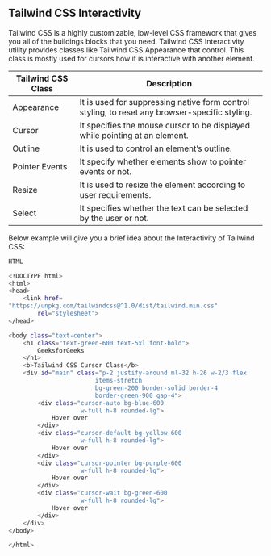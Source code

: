## Tailwind CSS Interactivity

Tailwind CSS is a highly customizable, low-level CSS framework that gives you all of the buildings blocks that you need. Tailwind CSS Interactivity utility provides classes like Tailwind CSS Appearance that control. This class is mostly used for cursors how it is interactive with another element.

| Tailwind CSS Class | Description |
| ------------------ | ----------- |
| Appearance | It is used for suppressing native form control styling, to reset any browser-specific styling. |
| Cursor | It specifies the mouse cursor to be displayed while pointing at an element. |
| Outline | It is used to control an element’s outline. |
| Pointer Events | It specify whether elements show to pointer events or not. | 
| Resize | It is used to resize the element according to user requirements. |
| Select | 	It specifies whether the text can be selected by the user or not. |

Below example will give you a brief idea about the Interactivity of Tailwind CSS:

```bash
HTML

<!DOCTYPE html> 
<html> 
<head> 
	<link href= 
"https://unpkg.com/tailwindcss@^1.0/dist/tailwind.min.css"
		rel="stylesheet"> 
</head> 

<body class="text-center"> 
	<h1 class="text-green-600 text-5xl font-bold"> 
		GeeksforGeeks 
	</h1> 
	<b>Tailwind CSS Cursor Class</b> 
	<div id="main" class="p-2 justify-around ml-32 h-26 w-2/3 flex 
						items-stretch 
						bg-green-200 border-solid border-4 
						border-green-900 gap-4"> 
		<div class="cursor-auto bg-blue-600 
					w-full h-8 rounded-lg"> 
			Hover over 
		</div> 
		<div class="cursor-default bg-yellow-600 
					w-full h-8 rounded-lg"> 
			Hover over 
		</div> 
		<div class="cursor-pointer bg-purple-600 
					w-full h-8 rounded-lg"> 
			Hover over 
		</div> 
		<div class="cursor-wait bg-green-600 
					w-full h-8 rounded-lg"> 
			Hover over 
		</div> 
	</div> 
</body> 

</html> 
```